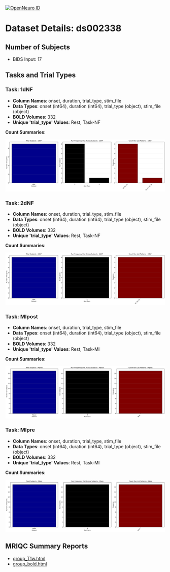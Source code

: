 [![OpenNeuro ID](https://img.shields.io/badge/OpenNeuro_Dataset-ds002338-blue?style=for-the-badge)](https://openneuro.org/datasets/ds002338)

# Dataset Details: ds002338

## Number of Subjects
- BIDS Input: 17

## Tasks and Trial Types
### Task: 1dNF
- **Column Names**: onset, duration, trial_type, stim_file
- **Data Types**: onset (int64), duration (int64), trial_type (object), stim_file (object)
- **BOLD Volumes**: 332
- **Unique 'trial_type' Values**: Rest, Task-NF

**Count Summaries**:

![1dNF 1dNF_summary.png](basics_out/1dNF_summary.png)
### Task: 2dNF
- **Column Names**: onset, duration, trial_type, stim_file
- **Data Types**: onset (int64), duration (int64), trial_type (object), stim_file (object)
- **BOLD Volumes**: 332
- **Unique 'trial_type' Values**: Rest, Task-NF

**Count Summaries**:

![2dNF 2dNF_summary.png](basics_out/2dNF_summary.png)
### Task: MIpost
- **Column Names**: onset, duration, trial_type, stim_file
- **Data Types**: onset (int64), duration (int64), trial_type (object), stim_file (object)
- **BOLD Volumes**: 332
- **Unique 'trial_type' Values**: Rest, Task-MI

**Count Summaries**:

![MIpost MIpost_summary.png](basics_out/MIpost_summary.png)
### Task: MIpre
- **Column Names**: onset, duration, trial_type, stim_file
- **Data Types**: onset (int64), duration (int64), trial_type (object), stim_file (object)
- **BOLD Volumes**: 332
- **Unique 'trial_type' Values**: Rest, Task-MI

**Count Summaries**:

![MIpre MIpre_summary.png](basics_out/MIpre_summary.png)

## MRIQC Summary Reports
- [group_T1w.html](https://htmlpreview.github.io/?https://github.com/demidenm/openneuro_glmfitlins/blob/main/statsmodel_specs/ds002338/mriqc_summary/group_T1w.html)
- [group_bold.html](https://htmlpreview.github.io/?https://github.com/demidenm/openneuro_glmfitlins/blob/main/statsmodel_specs/ds002338/mriqc_summary/group_bold.html)
